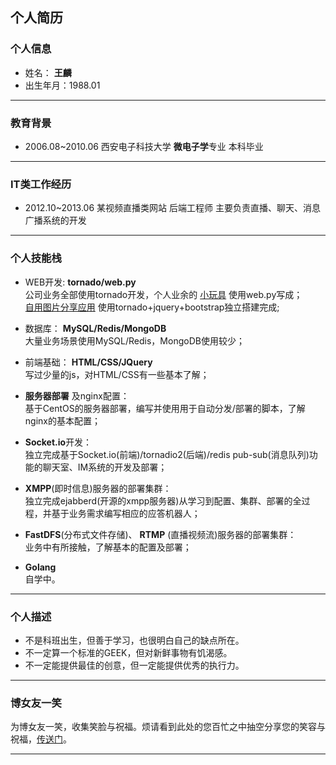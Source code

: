 ﻿## 个人简历

### 个人信息
* 姓名： **王麟**
* 出生年月：1988.01

------

### 教育背景
* 2006.08~2010.06 西安电子科技大学 **微电子学**专业 本科毕业

------

### IT类工作经历
* 2012.10~2013.06 某视频直播类网站 后端工程师 主要负责直播、聊天、消息广播系统的开发

------

### 个人技能栈
* WEB开发: **tornado/web.py**  
公司业务全部使用tornado开发，个人业余的 [小玩具](http://atlvtu.sinaapp.com/index) 使用web.py写成；  
[自用图片分享应用](http://www.tuktalk.com) 使用tornado+jquery+bootstrap独立搭建完成;
  
* 数据库： **MySQL/Redis/MongoDB**  
大量业务场景使用MySQL/Redis，MongoDB使用较少；
  
* 前端基础： **HTML/CSS/JQuery**  
写过少量的js，对HTML/CSS有一些基本了解；
  
* **服务器部署** 及nginx配置：  
基于CentOS的服务器部署，编写并使用用于自动分发/部署的脚本，了解nginx的基本配置；

* **Socket.io**开发：  
独立完成基于Socket.io(前端)/tornadio2(后端)/redis pub-sub(消息队列)功能的聊天室、IM系统的开发及部署；

* **XMPP**(即时信息)服务器的部署集群：  
独立完成ejabberd(开源的xmpp服务器)从学习到配置、集群、部署的全过程，并基于业务需求编写相应的应答机器人；

* **FastDFS**(分布式文件存储)、 **RTMP** (直播视频流)服务器的部署集群：  
业务中有所接触，了解基本的配置及部署；

* **Golang**  
自学中。


------

### 个人描述
* 不是科班出生，但善于学习，也很明白自己的缺点所在。
* 不一定算一个标准的GEEK，但对新鲜事物有饥渴感。
* 不一定能提供最佳的创意，但一定能提供优秀的执行力。

------

### 博女友一笑
为博女友一笑，收集笑脸与祝福。烦请看到此处的您百忙之中抽空分享您的笑容与祝福，[传送门](http://www.tuktalk.com/love)。

------
